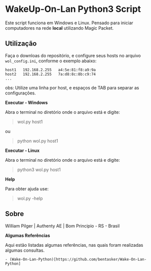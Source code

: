# WakeUp-On-Lan Python3 Script

Este script funciona em Windows e Linux.
Pensado para iniciar computadores na rede **local** utilizando Magic Packet.

## Utilização

Faça o downloas do repositório, e configure seus hosts no arquivo `wol_config.ini`, conforme o exemplo abaixo:

```
host1	192.168.2.255	a4:5e:81:f8:a9:9a
host2	192.168.2.255	7a:d8:8c:8b:c9:74
...
```

obs: Utilize uma linha por host, e espaços de TAB para separar as configurações.

**Executar - Windows**

Abra o terminal no diretório onde o arquivo está e digite:

> wol.py host1

ou

> python wol.py host1

**Executar - Linux**

Abra o terminal no diretório onde o arquivo está e digite:

> python3 wol.py host1

**Help**

Para obter ajuda use:

> wol.py -help

## Sobre

William Pilger | Authenty AE | Bom Principio - RS - Brasil

**Algumas Referências**

Aqui estão listadas algumas referências, nas quais foram realizadas algumas consultas.

	- (Wake-On-Lan-Python)[https://github.com/bentasker/Wake-On-Lan-Python]
